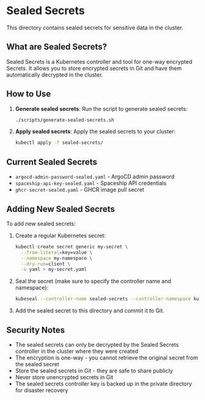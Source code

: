 # Sealed Secrets

This directory contains sealed secrets for sensitive data in the cluster.

## What are Sealed Secrets?

Sealed Secrets is a Kubernetes controller and tool for one-way encrypted Secrets. It allows you to store encrypted secrets in Git and have them automatically decrypted in the cluster.

## How to Use

1. **Generate sealed secrets**:
   Run the script to generate sealed secrets:
   ```bash
   ./scripts/generate-sealed-secrets.sh
   ```

2. **Apply sealed secrets**:
   Apply the sealed secrets to your cluster:
   ```bash
   kubectl apply -f sealed-secrets/
   ```

## Current Sealed Secrets

- `argocd-admin-password-sealed.yaml` - ArgoCD admin password
- `spaceship-api-key-sealed.yaml` - Spaceship API credentials
- `ghcr-secret-sealed.yaml` - GHCR image pull secret

## Adding New Sealed Secrets

To add new sealed secrets:

1. Create a regular Kubernetes secret:
   ```bash
   kubectl create secret generic my-secret \
     --from-literal=key=value \
     --namespace my-namespace \
     --dry-run=client \
     -o yaml > my-secret.yaml
   ```

2. Seal the secret (make sure to specify the controller name and namespace):
   ```bash
   kubeseal --controller-name sealed-secrets --controller-namespace kube-system < my-secret.yaml > my-secret-sealed.yaml
   ```

3. Add the sealed secret to this directory and commit it to Git.

## Security Notes

- The sealed secrets can only be decrypted by the Sealed Secrets controller in the cluster where they were created
- The encryption is one-way - you cannot retrieve the original secret from the sealed secret
- Store the sealed secrets in Git - they are safe to share publicly
- Never store unencrypted secrets in Git
- The sealed secrets controller key is backed up in the private directory for disaster recovery